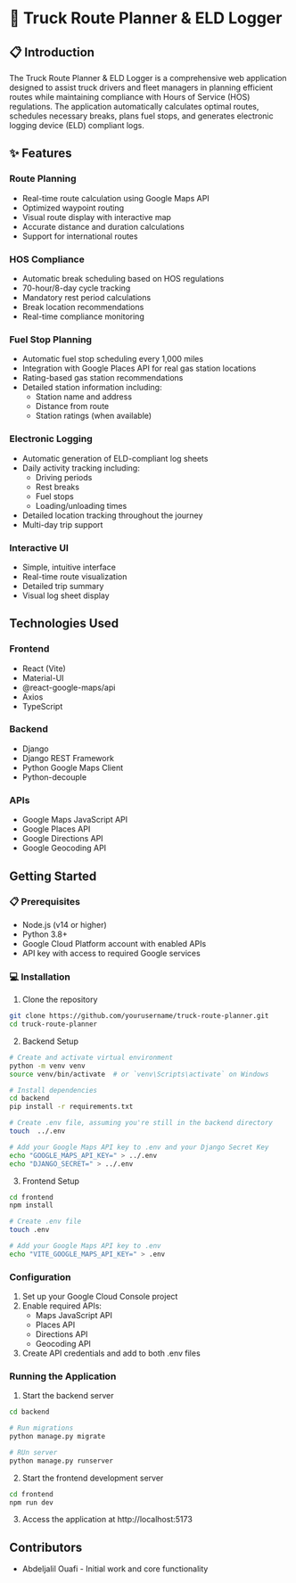 # 🚚 Truck Route Planner & ELD Logger

## 📋 Introduction

The Truck Route Planner & ELD Logger is a comprehensive web application designed to assist truck drivers and fleet managers in planning efficient routes while maintaining compliance with Hours of Service (HOS) regulations. The application automatically calculates optimal routes, schedules necessary breaks, plans fuel stops, and generates electronic logging device (ELD) compliant logs.

## ✨ Features

### Route Planning
- Real-time route calculation using Google Maps API
- Optimized waypoint routing
- Visual route display with interactive map
- Accurate distance and duration calculations
- Support for international routes

### HOS Compliance
- Automatic break scheduling based on HOS regulations
- 70-hour/8-day cycle tracking
- Mandatory rest period calculations
- Break location recommendations
- Real-time compliance monitoring

### Fuel Stop Planning
- Automatic fuel stop scheduling every 1,000 miles
- Integration with Google Places API for real gas station locations
- Rating-based gas station recommendations
- Detailed station information including:
  - Station name and address
  - Distance from route
  - Station ratings (when available)

### Electronic Logging
- Automatic generation of ELD-compliant log sheets
- Daily activity tracking including:
  - Driving periods
  - Rest breaks
  - Fuel stops
  - Loading/unloading times
- Detailed location tracking throughout the journey
- Multi-day trip support

### Interactive UI
- Simple, intuitive interface
- Real-time route visualization
- Detailed trip summary
- Visual log sheet display

## Technologies Used

### Frontend
- React (Vite)
- Material-UI
- @react-google-maps/api
- Axios
- TypeScript

### Backend
- Django
- Django REST Framework
- Python Google Maps Client
- Python-decouple

### APIs
- Google Maps JavaScript API
- Google Places API
- Google Directions API
- Google Geocoding API

## Getting Started

### 📋 Prerequisites
- Node.js (v14 or higher)
- Python 3.8+
- Google Cloud Platform account with enabled APIs
- API key with access to required Google services

### 💻 Installation

1. Clone the repository
```bash
git clone https://github.com/yourusername/truck-route-planner.git
cd truck-route-planner
```

2. Backend Setup
```bash
# Create and activate virtual environment
python -m venv venv
source venv/bin/activate  # or `venv\Scripts\activate` on Windows

# Install dependencies
cd backend
pip install -r requirements.txt

# Create .env file, assuming you're still in the backend directory
touch  ../.env

# Add your Google Maps API key to .env and your Django Secret Key
echo "GOOGLE_MAPS_API_KEY=" > ../.env
echo "DJANGO_SECRET=" > ../.env

```

3. Frontend Setup
```bash
cd frontend
npm install

# Create .env file
touch .env

# Add your Google Maps API key to .env
echo "VITE_GOOGLE_MAPS_API_KEY=" > .env

```

### Configuration
1. Set up your Google Cloud Console project
2. Enable required APIs:
   - Maps JavaScript API
   - Places API
   - Directions API
   - Geocoding API
3. Create API credentials and add to both .env files

### Running the Application
1. Start the backend server
```bash
cd backend

# Run migrations
python manage.py migrate

# RUn server
python manage.py runserver
```

2. Start the frontend development server
```bash
cd frontend
npm run dev
```

3. Access the application at http://localhost:5173

## Contributors
- Abdeljalil Ouafi - Initial work and core functionality
